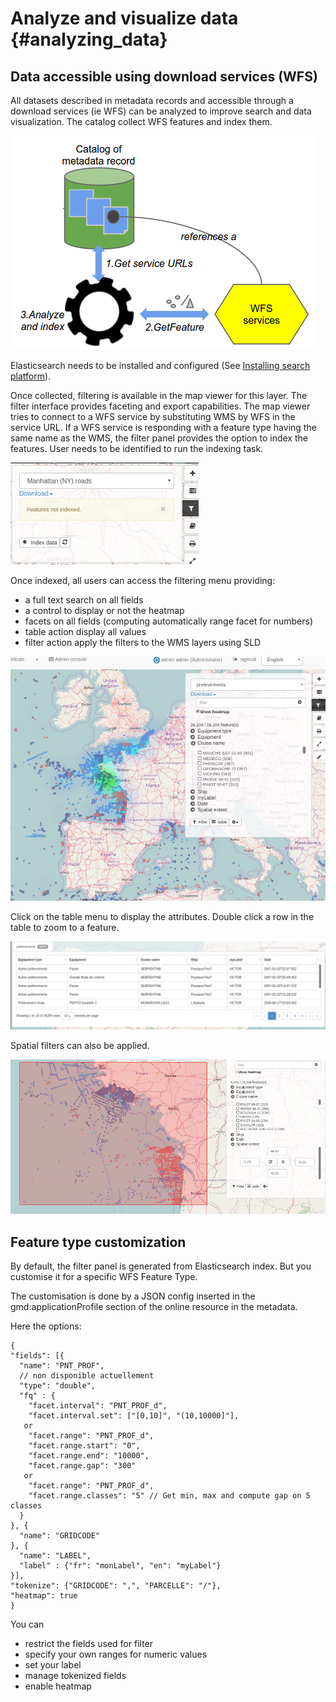 # Analyze and visualize data {#analyzing_data}

## Data accessible using download services (WFS)

All datasets described in metadata records and accessible through a download services (ie WFS) can be analyzed to improve search and data visualization. The catalog collect WFS features and index them.

![](img/mechanism.png)

Elasticsearch needs to be installed and configured (See [Installing search platform](../../install-guide/installing-index.md)).

Once collected, filtering is available in the map viewer for this layer. The filter interface provides faceting and export capabilities. The map viewer tries to connect to a WFS service by substituting WMS by WFS in the service URL. If a WFS service is responding with a feature type having the same name as the WMS, the filter panel provides the option to index the features. User needs to be identified to run the indexing task.

![](img/layernotindexed.png)

Once indexed, all users can access the filtering menu providing:

-   a full text search on all fields
-   a control to display or not the heatmap
-   facets on all fields (computing automatically range facet for numbers)
-   table action display all values
-   filter action apply the filters to the WMS layers using SLD

![](img/filtering.png)

Click on the table menu to display the attributes. Double click a row in the table to zoom to a feature.

![](img/tableview.png)

Spatial filters can also be applied.

![](img/filteringlayer.png)

## Feature type customization

By default, the filter panel is generated from Elasticsearch index. But you customise it for a specific WFS Feature Type.

The customisation is done by a JSON config inserted in the gmd:applicationProfile section of the online resource in the metadata.

Here the options:

    {
    "fields": [{
      "name": "PNT_PROF",
      // non disponible actuellement
      "type": "double",
      "fq" : {
        "facet.interval": "PNT_PROF_d",
        "facet.interval.set": ["[0,10]", "(10,10000]"],
       or
        "facet.range": "PNT_PROF_d",
        "facet.range.start": "0",
        "facet.range.end": "10000",
        "facet.range.gap": "300"
       or
        "facet.range": "PNT_PROF_d",
        "facet.range.classes": "5" // Get min, max and compute gap on 5 classes
      }
    }, {
      "name": "GRIDCODE"
    }, {
      "name": "LABEL",
      "label" : {"fr": "monLabel", "en": "myLabel"}
    }],
    "tokenize": {"GRIDCODE": ",", "PARCELLE": "/"},
    "heatmap": true
    }

You can

-   restrict the fields used for filter
-   specify your own ranges for numeric values
-   set your label
-   manage tokenized fields
-   enable heatmap

